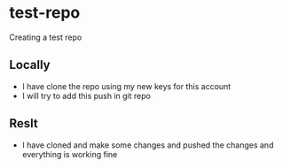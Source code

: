 # test-repo

Creating a test repo

## Locally

- I have clone the repo using my new keys for this account
- I will try to add this push in git repo

## Reslt

- I have cloned and make some changes and pushed the changes and everything is working fine
